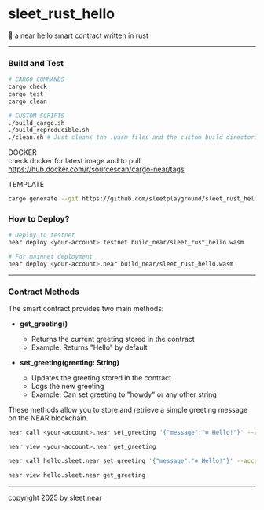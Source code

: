# sleet_rust_hello

🦀 a near hello smart contract written in rust


---

### Build and Test

```bash
# CARGO COMMANDS
cargo check
cargo test
cargo clean

# CUSTOM SCRIPTS
./build_cargo.sh
./build_reproducible.sh
./clean.sh # Just cleans the .wasm files and the custom build directories
```

DOCKER
<br/>
check docker for latest image and to pull
<br/>
https://hub.docker.com/r/sourcescan/cargo-near/tags

TEMPLATE
```sh
cargo generate --git https://github.com/sleetplayground/sleet_rust_hello --name <new-project-name>
```


###  How to Deploy?

```bash
# Deploy to testnet
near deploy <your-account>.testnet build_near/sleet_rust_hello.wasm

# For mainnet deployment
near deploy <your-account>.near build_near/sleet_rust_hello.wasm
```

---


### Contract Methods

The smart contract provides two main methods:

- **get_greeting()**
  - Returns the current greeting stored in the contract
  - Example: Returns "Hello" by default

- **set_greeting(greeting: String)**
  - Updates the greeting stored in the contract
  - Logs the new greeting
  - Example: Can set greeting to "howdy" or any other string

These methods allow you to store and retrieve a simple greeting message on the NEAR blockchain.

```sh
near call <your-account>.near set_greeting '{"message":"❄️ Hello!"}' --accountId <your-account>.near

near view <your-account>.near get_greeting
```


```sh
near call hello.sleet.near set_greeting '{"message":"❄️ Hello!"}' --accountId sleet.near

near view hello.sleet.near get_greeting
```



---

copyright 2025 by sleet.near
